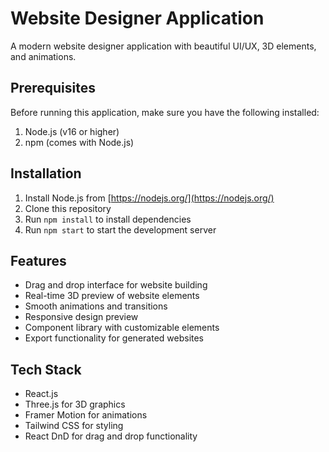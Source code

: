 # Website Designer Application

A modern website designer application with beautiful UI/UX, 3D elements, and animations.

## Prerequisites

Before running this application, make sure you have the following installed:
1. Node.js (v16 or higher)
2. npm (comes with Node.js)

## Installation

1. Install Node.js from [https://nodejs.org/](https://nodejs.org/)
2. Clone this repository
3. Run `npm install` to install dependencies
4. Run `npm start` to start the development server

## Features

- Drag and drop interface for website building
- Real-time 3D preview of website elements
- Smooth animations and transitions
- Responsive design preview
- Component library with customizable elements
- Export functionality for generated websites

## Tech Stack

- React.js
- Three.js for 3D graphics
- Framer Motion for animations
- Tailwind CSS for styling
- React DnD for drag and drop functionality
